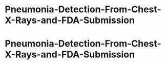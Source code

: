 # Pneumonia-Detection-From-Chest-X-Rays-and-FDA-Submission
# Pneumonia-Detection-From-Chest-X-Rays-and-FDA-Submission
